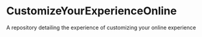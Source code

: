 # CustomizeYourExperienceOnline
A repository detailing the experience of customizing your online experience
